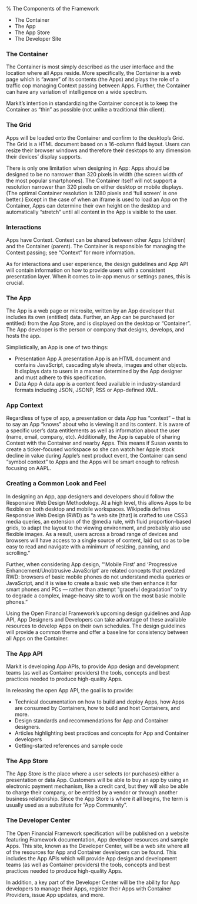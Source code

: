 % The Components of the Framework

* The Container
* The App
* The App Store
* The Developer Site

### The Container

The Container is most simply described as the user interface and the location where all Apps reside. More specifically, the Container is a web page which is “aware” of its contents (the Apps) and plays the role of a traffic cop managing Context passing between Apps. Further, the Container can have any variation of intelligence on a wide spectrum. 

Markit’s intention in standardizing the Container concept is to keep the Container as “thin” as possible (not unlike a traditional thin client).

### The Grid

Apps will be loaded onto the Container and confirm to the desktop’s Grid. The Grid is a HTML document based on a 16-column fluid layout. Users can resize their browser windows and therefore their desktops to any dimension their devices’ display supports. 

There is only one limitation when designing in App: Apps should be designed to be no narrower than 320 pixels in width (the screen width of the most popular smartphones). The Container itself will not support a resolution narrower than 320 pixels on either desktop or mobile displays. (The optimal Container resolution is 1280 pixels and ‘full screen’ is one better.) Except in the case of when an iframe is used to load an App on the Container, Apps can determine their own height on the desktop and automatically “stretch” until all content in the App is visible to the user.

### Interactions

Apps have Context. Context can be shared between other Apps (children) and the Container (parent). The Container is responsible for managing the Context passing; see “Context” for more information. 

As for interactions and user experience, the design guidelines and App API will contain information on how to provide users with a consistent presentation layer. When it comes to in-app menus or settings panes, this is crucial. 

### The App

The App is a web page or microsite, written by an App developer that includes its own (entitled) data. Further, an App can be purchased (or entitled) from the App Store, and is displayed on the desktop or “Container”. The App developer is the person or company that designs, develops, and hosts the app.

Simplistically, an App is one of two things:

* Presentation App	A presentation App is an HTML document and contains JavaScript, cascading style sheets, images and other objects. It displays data to users in a manner determined by the App designer and must adhere to this specification.
* Data App	A data app is a content feed available in industry-standard formats including JSON, JSONP, RSS or App-defined XML.

### App Context

Regardless of type of app, a presentation or data App has “context” – that is to say an App “knows” about who is viewing it and its content. It is aware of a specific user’s data entitlements as well as information about the user (name, email, company, etc). Additionally, the App is capable of sharing Context with the Container and nearby Apps. This means if Susan wants to create a ticker-focused workspace so she can watch her Apple stock decline in value during Apple’s next product event, the Container can send “symbol context” to Apps and the Apps will be smart enough to refresh focusing on AAPL.

### Creating a Common Look and Feel

In designing an App, app designers and developers should follow the Responsive Web Design Methodology. At a high level, this allows Apps to be flexible on both desktop and mobile workspaces. Wikipedia defines Responsive Web Design (RWD) as “a web site [that] is crafted to use CSS3 media queries, an extension of the @media rule, with fluid proportion-based grids, to adapt the layout to the viewing environment, and probably also use flexible images. As a result, users across a broad range of devices and browsers will have access to a single source of content, laid out so as to be easy to read and navigate with a minimum of resizing, panning, and scrolling.”

Further, when considering App design, “’Mobile First’ and ‘Progressive Enhancement/Unobtrusive JavaScript’ are related concepts that predated RWD: browsers of basic mobile phones do not understand media queries or JavaScript, and it is wise to create a basic web site then enhance it for smart phones and PCs — rather than attempt "graceful degradation" to try to degrade a complex, image-heavy site to work on the most basic mobile phones.”

Using the Open Financial Framework’s upcoming design guidelines and App API, App Designers and Developers can take advantage of these available resources to develop Apps on their own schedules. The design guidelines will provide a common theme and offer a baseline for consistency between all Apps on the Container. 

### The App API

Markit is developing App APIs, to provide App design and development teams (as well as Container providers) the tools, concepts and best practices needed to produce high-quality Apps.

In releasing the open App API, the goal is to provide:

* Technical documentation on how to build and deploy Apps, how Apps are consumed by Containers, how to build and host Containers, and more.
* Design standards and recommendations for App and Container designers.
* Articles highlighting best practices and concepts for App and Container developers
* Getting-started references and sample code 

### The App Store

The App Store is the place where a user selects (or purchases) either a presentation or data App. Customers will be able to buy an app by using an electronic payment mechanism, like a credit card, but they will also be able to charge their company, or be entitled by a vendor or through another business relationship. Since the App Store is where it all begins, the term is usually used as a substitute for “App Community”.

### The Developer Center

The Open Financial Framework specification will be published on a website featuring Framework documentation, App developer resources and sample Apps. This site, known as the Developer Center, will be a web site where all of the resources for App and Container developers can be found. This includes the App APIs which will provide App design and development teams (as well as Container providers) the tools, concepts and best practices needed to produce high-quality Apps.

In addition, a key part of the Developer Center will be the ability for App developers to manage their Apps, register their Apps with Container Providers, issue App updates, and more.
